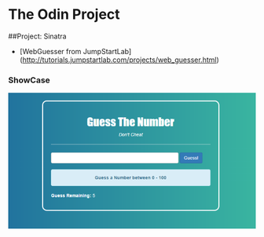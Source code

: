# The Odin Project
##Project: Sinatra

- [WebGuesser from JumpStartLab] (http://tutorials.jumpstartlab.com/projects/web_guesser.html)

### ShowCase
![View](https://github.com/MAshrafM/The_Odin_Project/blob/master/17_Sinatra/01_WebGuesser/show.png)